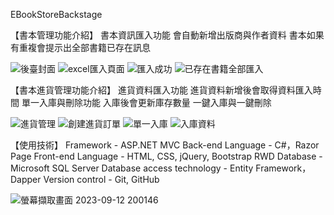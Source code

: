  EBookStoreBackstage


【書本管理功能介紹】
書本資訊匯入功能
會自動新增出版商與作者資料
書本如果有重複會提示出全部書籍已存在訊息

![後臺封面](https://github.com/PrueYellow/EBookStoreBackstage/assets/132075279/2200e8fc-cbd6-4c31-9885-f4703c548dba)
![excel匯入頁面](https://github.com/PrueYellow/EBookStoreBackstage/assets/132075279/19638651-8d0c-4cb6-9a0e-36878dfadd88)
![匯入成功](https://github.com/PrueYellow/EBookStoreBackstage/assets/132075279/a4cdbc86-a519-43bb-a018-b73b1b09e9c7)
![已存在書籍全部匯入](https://github.com/PrueYellow/EBookStoreBackstage/assets/132075279/f2944e4a-ef96-40a6-9e0f-6b2f6ef02660)


【書本進貨管理功能介紹】
進貨資料匯入功能
進貨資料新增後會取得資料匯入時間
單一入庫與刪除功能
入庫後會更新庫存數量
一鍵入庫與一鍵刪除


![進貨管理](https://github.com/PrueYellow/EBookStoreBackstage/assets/132075279/75cfcdb0-3511-4d20-b8d9-6d34fefbc2b5)
![創建進貨訂單](https://github.com/PrueYellow/EBookStoreBackstage/assets/132075279/e767563b-3120-4467-9954-c5a63b361a31)
![單一入庫](https://github.com/PrueYellow/EBookStoreBackstage/assets/132075279/2910b05d-82ea-4f9b-9809-d168ffc5307e)
![入庫資料](https://github.com/PrueYellow/EBookStoreBackstage/assets/132075279/e3c10f91-8463-4924-8c11-b7939bf50c82)

【使用技術】
Framework - ASP.NET MVC
Back-end Language - C#，Razor Page
Front-end Language - HTML, CSS, jQuery, Bootstrap RWD
Database - Microsoft SQL Server
Database access technology - Entity Framework，Dapper
Version control - Git, GitHub


![螢幕擷取畫面 2023-09-12 200146](https://github.com/PrueYellow/EBookStoreBackstage/assets/132075279/52793be8-2e29-4a0b-a025-284e5358f4a6)
